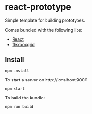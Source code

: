 # react-prototype

Simple template for building prototypes.

Comes bundled with the following libs:

- [React](http://facebook.github.io/react/)
- [flexboxgrid](http://flexboxgrid.com/)

## Install

    npm install

To start a server on http://localhost:9000
    
    npm start 

To build the bundle:

    npm run build